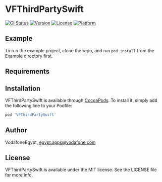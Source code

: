 # VFThirdPartySwift

[![CI Status](https://img.shields.io/travis/VodafoneEgypt/VFThirdPartySwift.svg?style=flat)](https://travis-ci.org/VodafoneEgypt/VFThirdPartySwift)
[![Version](https://img.shields.io/cocoapods/v/VFThirdPartySwift.svg?style=flat)](https://cocoapods.org/pods/VFThirdPartySwift)
[![License](https://img.shields.io/cocoapods/l/VFThirdPartySwift.svg?style=flat)](https://cocoapods.org/pods/VFThirdPartySwift)
[![Platform](https://img.shields.io/cocoapods/p/VFThirdPartySwift.svg?style=flat)](https://cocoapods.org/pods/VFThirdPartySwift)

## Example

To run the example project, clone the repo, and run `pod install` from the Example directory first.

## Requirements

## Installation

VFThirdPartySwift is available through [CocoaPods](https://cocoapods.org). To install
it, simply add the following line to your Podfile:

```ruby
pod 'VFThirdPartySwift'
```

## Author

VodafoneEgypt, egypt.apps@vodafone.com

## License

VFThirdPartySwift is available under the MIT license. See the LICENSE file for more info.
